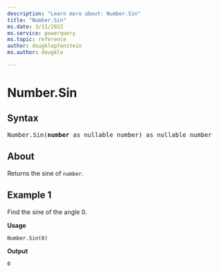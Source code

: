 ```yaml
---
description: "Learn more about: Number.Sin"
title: "Number.Sin"
ms.date: 3/11/2022
ms.service: powerquery
ms.topic: reference
author: dougklopfenstein
ms.author: dougklo

---
```

# Number.Sin

## Syntax

<pre>
Number.Sin(<b>number</b> as nullable number) as nullable number
</pre>
  
## About

Returns the sine of `number`.

## Example 1

Find the sine of the angle 0.

**Usage**

```powerquery-m
Number.Sin(0)
```

**Output**

`0`
